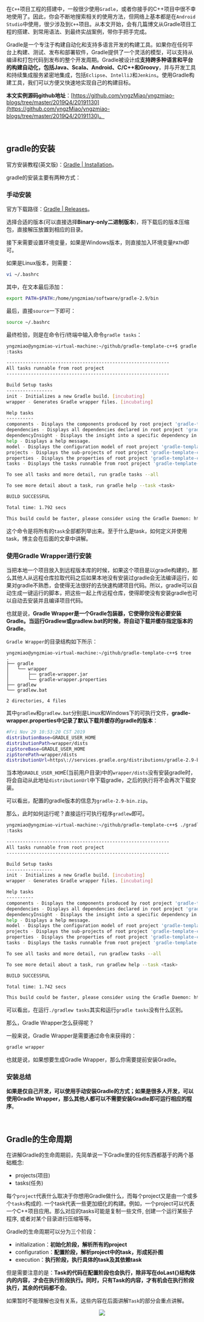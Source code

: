 在`C++`项目工程的搭建中，一般很少使用`Gradle`，或者你接手的C++项目中很不幸地使用了。因此，你会不断地搜索相关的使用方法，但网络上基本都是在`Android Studio`中使用，很少涉及到`C++`项目。从本文开始，会有几篇博文从Gradle项目工程的搭建、到常用语法、到最终实战案例，带你手把手完成。

Gradle是一个专注于构建自动化和支持多语言开发的构建工具。如果你在任何平台上构建、测试、发布和部署软件，Gradle提供了一个灵活的模型，可以支持从编译和打包代码到发布的整个开发周期。Gradle被设计成**支持跨多种语言和平台的构建自动化，包括Java、Scala、Android、C/C++和Groovy**，并与开发工具和持续集成服务紧密地集成，包括`Eclipse`、`IntelliJ`和`Jenkins`。使用Gradle构建工具，我们可以方便又快速地实现自己的构建目标。

**本文实例源码github地址**：[https://github.com/yngzMiao/yngzmiao-blogs/tree/master/2019Q4/20191130](https://github.com/yngzMiao/yngzmiao-blogs/tree/master/2019Q4/20191130)。

<br/>

## gradle的安装
官方安装教程(英文版)：[Gradle | Installation](https://gradle.org/install/)。

gradle的安装主要有两种方式：
### 手动安装
官方下载路径：[Gradle | Releases](https://gradle.org/releases/)。

选择合适的版本(可以直接选择**Binary-only二进制版本**)，将下载后的版本压缩包，直接解压放置到相应的目录。

接下来需要设置环境变量，如果是Windows版本，则直接加入环境变量`PATH`即可。

如果是Linux版本，则需要：
```bash
vi ~/.bashrc
```
其中，在文本最后添加：
```bash
export PATH=$PATH:/home/yngzmiao/software/gradle-2.9/bin
```
最后，直接`source`一下即可：
```bash
source ~/.bashrc
```

最终检验，则是在命令行/终端中输入命令`gradle tasks`：
```bash
yngzmiao@yngzmiao-virtual-machine:~/github/gradle-template-c++$ gradle tasks
:tasks

------------------------------------------------------------
All tasks runnable from root project
------------------------------------------------------------

Build Setup tasks
-----------------
init - Initializes a new Gradle build. [incubating]
wrapper - Generates Gradle wrapper files. [incubating]

Help tasks
----------
components - Displays the components produced by root project 'gradle-template-c++'. [incubating]
dependencies - Displays all dependencies declared in root project 'gradle-template-c++'.
dependencyInsight - Displays the insight into a specific dependency in root project 'gradle-template-c++'.
help - Displays a help message.
model - Displays the configuration model of root project 'gradle-template-c++'. [incubating]
projects - Displays the sub-projects of root project 'gradle-template-c++'.
properties - Displays the properties of root project 'gradle-template-c++'.
tasks - Displays the tasks runnable from root project 'gradle-template-c++'.

To see all tasks and more detail, run gradle tasks --all

To see more detail about a task, run gradle help --task <task>

BUILD SUCCESSFUL

Total time: 1.792 secs

This build could be faster, please consider using the Gradle Daemon: https://docs.gradle.org/2.9/userguide/gradle_daemon.html
```
这个命令是将所有的`task`全部都列举出来。至于什么是task，如何定义并使用task，博主会在后面的文章中讲解。

### 使用Gradle Wrapper进行安装
当把本地一个项目放入到远程版本库的时候，如果这个项目是以gradle构建的，那么其他人从远程仓库拉取代码之后如果本地没有安装过gradle会无法编译运行，如果对gradle不熟悉，会使得无法很好的去快速构建项目代码。所以，gradle可以自动生成一键运行的脚本，把这些一起上传远程仓库，使得即使没有安装gradle也可以自动去安装并且编译项目代码。

也就是说，**Gradle Wrapper是一个Gradle包装器，它使得你没有必要安装Gradle。当运行Gradlew或gradlew.bat的时候，将自动下载并缓存指定版本的Gradle**。

`Gradle Wrapper`的目录结构如下所示：
```
yngzmiao@yngzmiao-virtual-machine:~/github/gradle-template-c++$ tree
.
├── gradle
│   └── wrapper
│       ├── gradle-wrapper.jar
│       └── gradle-wrapper.properties
├── gradlew
└── gradlew.bat

2 directories, 4 files
```

其中`gradlew`和`gradlew.bat`分别是Linux和Windows下的可执行文件，**gradle-wrapper.properties中记录了默认下载并缓存的gradle的版本**：
```bash
#Fri Nov 29 10:53:20 CST 2019
distributionBase=GRADLE_USER_HOME
distributionPath=wrapper/dists
zipStoreBase=GRADLE_USER_HOME
zipStorePath=wrapper/dists
distributionUrl=https\://services.gradle.org/distributions/gradle-2.9-bin.zip
```
当本地`GRADLE_USER_HOM`E(当前用户目录)中的`wrapper/dists`没有安装gradle时，将会自动从此地址`distributionUrl`中下载gradle，之后的执行将不会再次下载安装。

可以看出，配置的gradle版本的信息为`gradle-2.9-bin.zip`。

那么，此时如何运行呢？直接运行可执行程序`gradlew`即可。
```bash
yngzmiao@yngzmiao-virtual-machine:~/github/gradle-template-c++$ ./gradlew tasks
:tasks

------------------------------------------------------------
All tasks runnable from root project
------------------------------------------------------------

Build Setup tasks
-----------------
init - Initializes a new Gradle build. [incubating]
wrapper - Generates Gradle wrapper files. [incubating]

Help tasks
----------
components - Displays the components produced by root project 'gradle-template-c++'. [incubating]
dependencies - Displays all dependencies declared in root project 'gradle-template-c++'.
dependencyInsight - Displays the insight into a specific dependency in root project 'gradle-template-c++'.
help - Displays a help message.
model - Displays the configuration model of root project 'gradle-template-c++'. [incubating]
projects - Displays the sub-projects of root project 'gradle-template-c++'.
properties - Displays the properties of root project 'gradle-template-c++'.
tasks - Displays the tasks runnable from root project 'gradle-template-c++'.

To see all tasks and more detail, run gradlew tasks --all

To see more detail about a task, run gradlew help --task <task>

BUILD SUCCESSFUL

Total time: 1.742 secs

This build could be faster, please consider using the Gradle Daemon: https://docs.gradle.org/2.9/userguide/gradle_daemon.html
```
可以看出，在运行`./gradlew tasks`其实和运行`gradle tasks`没有什么区别。

那么，Gradle Wrapper怎么获得呢？

一般来说，Gradle Wrapper是需要通过命令来获得的：
```bash
gradle wrapper
```

也就是说，如果想要生成Gradle Wrapper，那么你需要提前安装Gradle。

### 安装总结
**如果是仅自己开发，可以使用手动安装Gradle的方式；如果是很多人开发，可以使用Gradle Wrapper，那么其他人都可以不需要安装Gradle即可运行相应的程序**。

<br/>

## Gradle的生命周期
在讲解Gradle的生命周期前，先简单说一下Gradle里的任何东西都基于的两个基础概念:
* projects(项目)
* tasks(任务)

每个`project`代表什么取决于你想用Gradle做什么，而每个project又是由一个或多个`tasks`构成的. 一个task代表一些更加细化的构建。例如，一个project可以代表一个C++项目应用。那么对应的tasks可能是复制一些文件, 创建一个运行某些子程序, 或者对某个目录进行压缩等等。

Gradle的生命周期可以分为三个阶段：
* initlalization：**初始化阶段，解析所有的project**
* configuration：**配置阶段，解析project中的task，形成拓扑图**
* execution：**执行阶段，执行具体的task及其依赖task**

但是需要注意的是：**Task的代码在配置阶段也会执行，除非写在doLast{}结构体内的内容，才会在执行阶段执行。同时，只有Task的内容，才有机会在执行阶段执行，其余的代码都不会**。

如果暂时不能理解也没有关系，这些内容在后面讲解`Task`的部分会重点讲解。

<center><img src="https://img-blog.csdnimg.cn/20190309211249199.jpg?x-oss-process=image/watermark,type_ZmFuZ3poZW5naGVpdGk,shadow_10,text_aHR0cHM6Ly95bmd6bWlhby5ibG9nLmNzZG4ubmV0,size_16,color_FFFFFF,t_70">